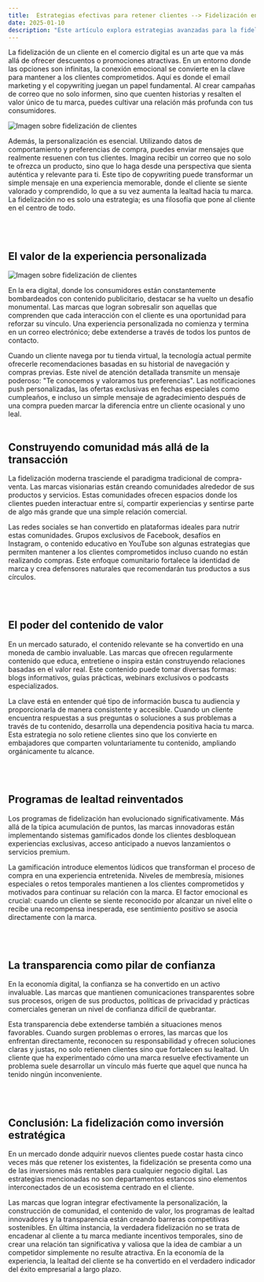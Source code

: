 ```yaml
---
title:  Estrategias efectivas para retener clientes --> Fidelización en el comercio digital
date: 2025-01-10
description: "Este artículo explora estrategias avanzadas para la fidelización de clientes en el entorno digital, más allá de las tácticas promocionales tradicionales. Aborda cómo la conexión emocional, la personalización y el copywriting efectivo construyen relaciones duraderas con los consumidores.  "
---
```



La fidelización de un cliente en el comercio digital es un arte que va más allá de ofrecer descuentos o promociones atractivas. En un entorno donde las opciones son infinitas, la conexión emocional se convierte en la clave para mantener a los clientes comprometidos. Aquí es donde el email marketing y el copywriting juegan un papel fundamental. Al crear campañas de correo que no solo informen, sino que cuenten historias y resalten el valor único de tu marca, puedes cultivar una relación más profunda con tus consumidores.

![Imagen sobre fidelización de clientes](https://images.unsplash.com/photo-1521790797524-b2497295b8a0?q=80&w=2069&auto=format&fit=crop&ixlib=rb-4.0.3&ixid=M3wxMjA3fDB8MHxwaG90by1wYWdlfHx8fGVufDB8fHx8fA%3D%3D)



Además, la personalización es esencial. Utilizando datos de comportamiento y preferencias de compra, puedes enviar mensajes que realmente resuenen con tus clientes. Imagina recibir un correo que no solo te ofrezca un producto, sino que lo haga desde una perspectiva que sienta auténtica y relevante para ti. Este tipo de copywriting puede transformar un simple mensaje en una experiencia memorable, donde el cliente se siente valorado y comprendido, lo que a su vez aumenta la lealtad hacia tu marca. La fidelización no es solo una estrategia; es una filosofía que pone al cliente en el centro de todo.


<br>
<br>


## El valor de la experiencia personalizada
![Imagen sobre fidelización de clientes](https://images.unsplash.com/photo-1626418920498-09769b602e19?q=80&w=1974&auto=format&fit=crop&ixlib=rb-4.0.3&ixid=M3wxMjA3fDB8MHxwaG90by1wYWdlfHx8fGVufDB8fHx8fA%3D%3D)

En la era digital, donde los consumidores están constantemente bombardeados con contenido publicitario, destacar se ha vuelto un desafío monumental. Las marcas que logran sobresalir son aquellas que comprenden que cada interacción con el cliente es una oportunidad para reforzar su vínculo. Una experiencia personalizada no comienza y termina en un correo electrónico; debe extenderse a través de todos los puntos de contacto.

Cuando un cliente navega por tu tienda virtual, la tecnología actual permite ofrecerle recomendaciones basadas en su historial de navegación y compras previas. Este nivel de atención detallada transmite un mensaje poderoso: "Te conocemos y valoramos tus preferencias". Las notificaciones push personalizadas, las ofertas exclusivas en fechas especiales como cumpleaños, e incluso un simple mensaje de agradecimiento después de una compra pueden marcar la diferencia entre un cliente ocasional y uno leal.
<br>
<br>

## Construyendo comunidad más allá de la transacción

La fidelización moderna trasciende el paradigma tradicional de compra-venta. Las marcas visionarias están creando comunidades alrededor de sus productos y servicios. Estas comunidades ofrecen espacios donde los clientes pueden interactuar entre sí, compartir experiencias y sentirse parte de algo más grande que una simple relación comercial.

Las redes sociales se han convertido en plataformas ideales para nutrir estas comunidades. Grupos exclusivos de Facebook, desafíos en Instagram, o contenido educativo en YouTube son algunas estrategias que permiten mantener a los clientes comprometidos incluso cuando no están realizando compras. Este enfoque comunitario fortalece la identidad de marca y crea defensores naturales que recomendarán tus productos a sus círculos.

<br>
<br>

## El poder del contenido de valor

En un mercado saturado, el contenido relevante se ha convertido en una moneda de cambio invaluable. Las marcas que ofrecen regularmente contenido que educa, entretiene o inspira están construyendo relaciones basadas en el valor real. Este contenido puede tomar diversas formas: blogs informativos, guías prácticas, webinars exclusivos o podcasts especializados.

La clave está en entender qué tipo de información busca tu audiencia y proporcionarla de manera consistente y accesible. Cuando un cliente encuentra respuestas a sus preguntas o soluciones a sus problemas a través de tu contenido, desarrolla una dependencia positiva hacia tu marca. Esta estrategia no solo retiene clientes sino que los convierte en embajadores que comparten voluntariamente tu contenido, ampliando orgánicamente tu alcance.

<br>
<br>

## Programas de lealtad reinventados

Los programas de fidelización han evolucionado significativamente. Más allá de la típica acumulación de puntos, las marcas innovadoras están implementando sistemas gamificados donde los clientes desbloquean experiencias exclusivas, acceso anticipado a nuevos lanzamientos o servicios premium.

La gamificación introduce elementos lúdicos que transforman el proceso de compra en una experiencia entretenida. Niveles de membresía, misiones especiales o retos temporales mantienen a los clientes comprometidos y motivados para continuar su relación con la marca. El factor emocional es crucial: cuando un cliente se siente reconocido por alcanzar un nivel elite o recibe una recompensa inesperada, ese sentimiento positivo se asocia directamente con la marca.

<br>
<br>


## La transparencia como pilar de confianza

En la economía digital, la confianza se ha convertido en un activo invaluable. Las marcas que mantienen comunicaciones transparentes sobre sus procesos, origen de sus productos, políticas de privacidad y prácticas comerciales generan un nivel de confianza difícil de quebrantar.

Esta transparencia debe extenderse también a situaciones menos favorables. Cuando surgen problemas o errores, las marcas que los enfrentan directamente, reconocen su responsabilidad y ofrecen soluciones claras y justas, no solo retienen clientes sino que fortalecen su lealtad. Un cliente que ha experimentado cómo una marca resuelve efectivamente un problema suele desarrollar un vínculo más fuerte que aquel que nunca ha tenido ningún inconveniente.

<br>
<br>

## Conclusión: La fidelización como inversión estratégica

En un mercado donde adquirir nuevos clientes puede costar hasta cinco veces más que retener los existentes, la fidelización se presenta como una de las inversiones más rentables para cualquier negocio digital. Las estrategias mencionadas no son departamentos estancos sino elementos interconectados de un ecosistema centrado en el cliente.

Las marcas que logran integrar efectivamente la personalización, la construcción de comunidad, el contenido de valor, los programas de lealtad innovadores y la transparencia están creando barreras competitivas sostenibles. En última instancia, la verdadera fidelización no se trata de encadenar al cliente a tu marca mediante incentivos temporales, sino de crear una relación tan significativa y valiosa que la idea de cambiar a un competidor simplemente no resulte atractiva. En la economía de la experiencia, la lealtad del cliente se ha convertido en el verdadero indicador del éxito empresarial a largo plazo.



